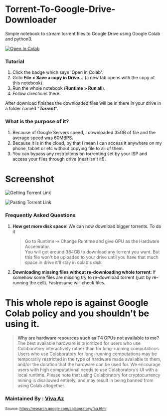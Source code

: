 # Torrent-To-Google-Drive-Downloader
Simple notebook to stream torrent files to Google Drive using Google Colab and python3. 


<a href="https://colab.research.google.com/github/Vivaaz18/Torrent-To-Google-Drive-Downloader/blob/master/Torrent2Drive.ipynb" target="_parent"><img src="https://colab.research.google.com/assets/colab-badge.svg" alt="Open In Colab"/></a>

### Tutorial
1. Click the badge which says 'Open in Colab'.
2. Goto **File > Save a copy in Drive...** (a new tab opens with the copy of this notebook).
3. Run the whole notebook (**Runtime > Run all**).
4. Follow directions there.

After download finishes the downloaded files will be in there in your drive in a folder named "***Torrent***".

### What is the purpose of it?
1. Because of Google Servers speed, I downloaded 35GB of file and the average speed was 60MBPS.
2. Because it is in the cloud, by that I mean I can access it anywhere on my phone, tablet or etc without copying file to all of them.
3. You can bypass any restrictions on torrenting set by your ISP and access your files through drive (neat isn't it!).

# Screenshot

![Getting Torrent Link](https://github.com/Vivaaz18/Torrent-To-Google-Drive-Downloader/raw/master/Image/01.jpg)

![Pasting Torrent Link](https://github.com/Vivaaz18/Torrent-To-Google-Drive-Downloader/raw/master/Image/02.jpg)

### Frequently Asked Questions
1. **How get more disk space**: We can now download bigger torrents. To do it

	> Go to Runtime -> Change Runtime and give GPU as the Hardware Accelerator.  
You will get around 384GB to download any torrent you want.
But this file won't be uploaded to your drive until you have that much space in drive it'll stay in colab's disk.

2. **Downloading missing files without re-downloading whole torrent**: If somehow some files are missing try to re-download torrent (just by re-running the cell). Fastresume will check files.

# This whole repo is against Google Colab policy and you shouldn't be using it.
> **Why are hardware resources such as T4 GPUs not available to me?**
The best available hardware is prioritized for users who use Colaboratory interactively rather than for long-running computations. Users who use Colaboratory for long-running computations may be temporarily restricted in the type of hardware made available to them, and/or the duration that the hardware can be used for. We encourage users with high computational needs to use Colaboratory’s UI with a local runtime.
Please note that using Colaboratory for cryptocurrency mining is disallowed entirely, and may result in being banned from using Colab altogether.



### Maintained By : [Viva Az](https://github.com/Vivaaz18)
<sub>Source: https://research.google.com/colaboratory/faq.html</sub>
